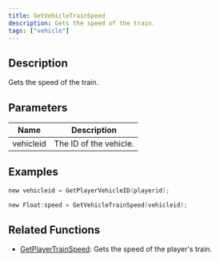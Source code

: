 ```yaml
---
title: GetVehicleTrainSpeed
description: Gets the speed of the train.
tags: ["vehicle"]
---
```


<VersionWarn version='omp v1.1.0.2612' />

## Description

Gets the speed of the train.

## Parameters

| Name      | Description            |
|-----------|------------------------|
| vehicleid | The ID of the vehicle. |

## Examples

```c
new vehicleid = GetPlayerVehicleID(playerid);

new Float:speed = GetVehicleTrainSpeed(vehicleid);
```

## Related Functions

- [GetPlayerTrainSpeed](GetPlayerTrainSpeed): Gets the speed of the player's train.
